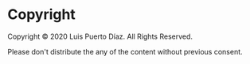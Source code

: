 # Copyright

Copyright &copy; 2020 Luis Puerto Díaz. All Rights Reserved. 

Please don't distribute the any of the content without previous consent. 